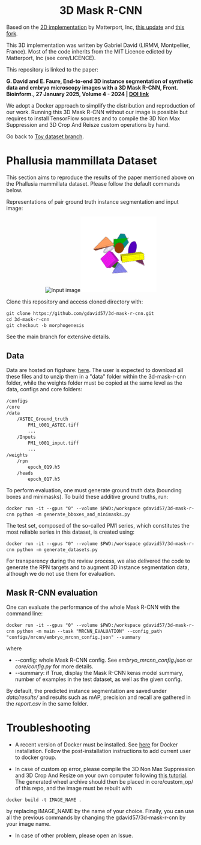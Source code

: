 <h1 align="center"> 3D Mask R-CNN </h1>

Based on the [2D implementation](https://github.com/matterport/Mask_RCNN) by Matterport, Inc, [this update](https://github.com/ahmedfgad/Mask-RCNN-TF2) and [this fork](https://github.com/matterport/Mask_RCNN/pull/1611/files).

This 3D implementation was written by Gabriel David (LIRMM, Montpellier, France). Most of the code inherits from the MIT Licence edicted by Matterport, Inc (see core/LICENCE).

This repository is linked to the paper:

**G. David and E. Faure, End-to-end 3D instance segmentation of synthetic data and embryo microscopy images with a 3D Mask R-CNN, Front. Bioinform., 27 January 2025, Volume 4 - 2024 | [DOI link](https://doi.org/10.3389/fbinf.2024.1497539)**

We adopt a Docker approach to simplify the distribution and reproduction of our work. Running this 3D Mask R-CNN without our image is possible but requires to install TensorFlow sources and to compile the 3D Non Max Suppression and 3D Crop And Reisze custom operations by hand.

Go back to [Toy dataset branch](https://github.com/gdavid57/3d-mask-r-cnn/tree/main).

# Phallusia mammillata Dataset

This section aims to reproduce the results of the paper mentioned above on the Phallusia mammillata dataset. Please follow the default commands below.

Representations of pair ground truth instance segmentation and input image:

<p align="center">
    <img src="example/input_image.gif" alt="Input image" width="40%"><img src="example/segmentation.gif" alt="Instance segmentation" width="40%">
</p>

Clone this repository and access cloned directory with:

```
git clone https://github.com/gdavid57/3d-mask-r-cnn.git
cd 3d-mask-r-cnn
git checkout -b morphogenesis
```

See the main branch for extensive details.

## Data

Data are hosted on figshare: [here](https://figshare.com/articles/dataset/3D_Mask_R-CNN_data/26973085). The user is expected to download all these files and to unzip them in a "data" folder within the 3d-mask-r-cnn folder, while the weights folder must be copied at the same level as the data, configs and core folders:

    /configs
    /core
    /data
        /ASTEC_Ground_truth
            PM1_t001_ASTEC.tiff
            ...
        /Inputs
            PM1_t001_input.tiff
            ...
    /weights
        /rpn
            epoch_019.h5
        /heads
            epoch_017.h5

To perform evaluation, one must generate ground truth data (bounding boxes and minimasks). To build these additive ground truths, run:

```
docker run -it --gpus "0" --volume $PWD:/workspace gdavid57/3d-mask-r-cnn python -m generate_bboxes_and_minimasks.py
```

The test set, composed of the so-called PM1 series, which constitutes the most reliable series in this dataset, is created using:

```
docker run -it --gpus "0" --volume $PWD:/workspace gdavid57/3d-mask-r-cnn python -m generate_datasets.py
```

For transparency during the review process, we also delivered the code to generate the RPN targets and to augment 3D instance segmentation data, although we do not use them for evaluation.


## Mask R-CNN evaluation

One can evaluate the performance of the whole Mask R-CNN with the command line:

```
docker run -it --gpus "0" --volume $PWD:/workspace gdavid57/3d-mask-r-cnn python -m main --task "MRCNN_EVALUATION" --config_path "configs/mrcnn/embryo_mrcnn_config.json" --summary
```

where

+ --config: whole Mask R-CNN config. See *embryo_mrcnn_config.json* or *core/config.py* for more details.
+ --summary: if True, display the Mask R-CNN keras model summary, number of examples in the test dataset, as well as the given config.

By default, the predicted instance segmentation are saved under *data/results/* and results such as mAP, precision and recall are gathered in the *report.csv* in the same folder.


# Troubleshooting

+ A recent version of Docker must be installed. See [here](https://docs.docker.com/engine/install/) for Docker installation. Follow the post-installation instructions to add current user to docker group.

+ In case of custom op error, please compile the 3D Non Max Suppression and 3D Crop And Resize on your own computer following [this tutorial](https://github.com/gdavid57/3d-nms-car-custom-op). The generated wheel archive should then be placed in core/custom_op/ of this repo, and the image must be rebuilt with

```
docker build -t IMAGE_NAME .
```

by replacing IMAGE_NAME by the name of your choice. Finally, you can use all the previous commands by changing the gdavid57/3d-mask-r-cnn by your image name.

+ In case of other problem, please open an Issue.